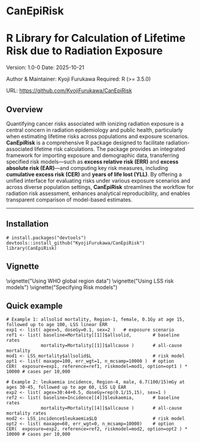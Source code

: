 # CanEpiRisk

# R Library for Calculation of Lifetime Risk due to Radiation Exposure

Version: 1.0-0 Date: 2025-10-21

Author & Maintainer: Kyoji Furukawa Required: R (\>= 3.5.0)

URL: <https://github.com/KyojiFurukawa/CanEpiRisk>

## Overview

Quantifying cancer risks associated with ionizing radiation exposure is a central concern in radiation epidemiology and public health, particularly when estimating lifetime risks across populations and exposure scenarios. **CanEpiRisk** is a comprehensive R package designed to facilitate radiation-associated lifetime risk calculations. The package provides an integrated framework for importing exposure and demographic data, transferring specified risk models—such as **excess relative risk (ERR)** and **excess absolute risk (EAR)**—and computing key risk measures, including **cumulative excess risk (CER)** and **years of life lost (YLL)**. By offering a unified interface for evaluating risks under various exposure scenarios and across diverse population settings, **CanEpiRisk** streamlines the workflow for radiation risk assessment, enhances analytical reproducibility, and enables transparent comparison of model-based estimates.

---


## Installation

```         
# install.packages("devtools")
devtools::install_github("KyojiFurukawa/CanEpiRisk")
library(CanEpiRisk)
```


## Vignette
\vignette("Using WHO global region data")
\vignette("Using LSS risk models")
\vignette("Specifying Risk models")

## Quick example

```         
# Example 1: allsolid mortality, Region-1, female, 0.1Gy at age 15, followed up to age 100, LSS linear ERR
exp1 <- list( agex=5, doseGy=0.1, sex=2 )   # exposure scenario
ref1 <- list( baseline=Mortality[[1]]$allsolid,        # baseline rates
             mortality=Mortality[[1]]$allcause )       # all-cause mortality
mod1 <- LSS_mortality$allsolid$L                       # risk model
opt1 <- list( maxage=100, err_wgt=1, n_mcsamp=10000 )  # option
CER(  exposure=exp1, reference=ref1, riskmodel=mod1, option=opt1 ) * 10000 # cases per 10,000

# Example 2: leukaemia incidence, Region-4, male, 6.7(100/15)mGy at ages 30-45, followed up to age 60, LSS LQ EAR
exp2 <- list( agex=30:44+0.5, doseGy=rep(0.1/15,15), sex=1 )
ref2 <- list( baseline=Incidence[[4]]$leukaemia,       # baseline rates
             mortality=Mortality[[4]]$allcause )       # all-cause mortality rates
mod2 <- LSS_incidence$leukaemia$LQ                     # risk model
opt2 <- list( maxage=60, err_wgt=0, n_mcsamp=10000)    # option
CER(  exposure=exp2, reference=ref2, riskmodel=mod2, option=opt2 ) * 10000 # cases per 10,000
```





